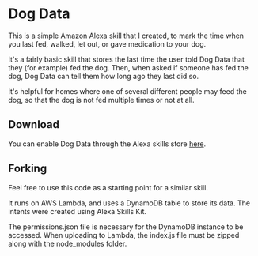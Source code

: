 # Dog Data
This is a simple Amazon Alexa skill that I created, to mark the time when you last fed, walked, let out, or gave medication to your dog.

It's a fairly basic skill that stores the last time the user told Dog Data that they (for example) fed the dog. Then, when asked if someone has fed the dog, Dog Data can tell them how long ago they last did so.

It's helpful for homes where one of several different people may feed the dog, so that the dog is not fed multiple times or not at all.

## Download
You can enable Dog Data through the Alexa skills store [here](https://www.amazon.com/Dog-Data-track-food-walks/dp/B073Q7ND32).

## Forking
Feel free to use this code as a starting point for a similar skill.

It runs on AWS Lambda, and uses a DynamoDB table to store its data. The intents were created using Alexa Skills Kit.

The permissions.json file is necessary for the DynamoDB instance to be accessed. When uploading to Lambda, the index.js file must be zipped along with the node_modules folder.
